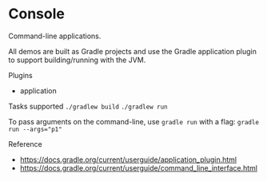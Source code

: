 # Console
Command-line applications.

All demos are built as Gradle projects and use the Gradle application plugin to support building/running with the JVM.

Plugins
* application

Tasks supported
`./gradlew build`
`./gradlew run`

To pass arguments on the command-line, use `gradle run` with a flag:
`gradle run --args="p1"`

Reference
* https://docs.gradle.org/current/userguide/application_plugin.html
* https://docs.gradle.org/current/userguide/command_line_interface.html